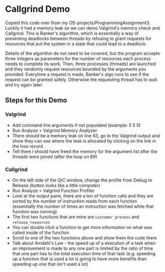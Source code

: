 # Callgrind Demo
Copied this code over from my OS-projects/ProgrammingAssignment3. Luckily it had a memory leak so we can demo Valgrind's memory check and Callgrind. This is Banker's algorithm, which is essentially a way of preventing deadlocks between threads by refusing to grant requests for resources that put the system in a state that could lead to a deadlock.

Details of the algorithm do not need to be covered, but the program accepts three integers as parameters for the number of resources each process needs to complete its work. Then, three processes (threads) are launched and they randomly request resources bounded by the arguments you provided. Everytime a request is made, Banker's algo runs to see if the request can be granted safely. Otherwise the requesting thread has to wait and try again later.

## Steps for this Demo
### Valgrind
- Add command line arguments if not populated (example: 5 5 5)
- Run Analyze > Valgrind Memory Analyzer
- There should be a memory leak on line 63, go to the Valgrind output and show they can see where the leak is allocated by clicking on the link in the loss record
- Tell them I should have freed the memory for the argument list after the threads were joined (after the loop on 69)

### Callgrind
- On the left side of the QtC window, change the profile from Debug to Release (button looks like a little computer)
- Run Analyze > Valgrind Function Profiler
- Look at the output pane, there are a ton of function calls and they are sorted by the number of instruction reads from each function (essentially the number of times an instruction was fetched while that function was running)
- The first two functions that are mine are `customer_process` and `release_resources`
- You can double click a function to get more information on what was called inside of the function
- Scroll to one of the two functions above and show them the code there
- Talk about Amdahl's Law - the speed up of a execution of a task when an improvement is made to any one part is limited by the ratio of time that one part has to the total execution time of that task (e.g. speeding up a function that is used a lot is going to have more benefits than speeding up one that isn't used a lot)
